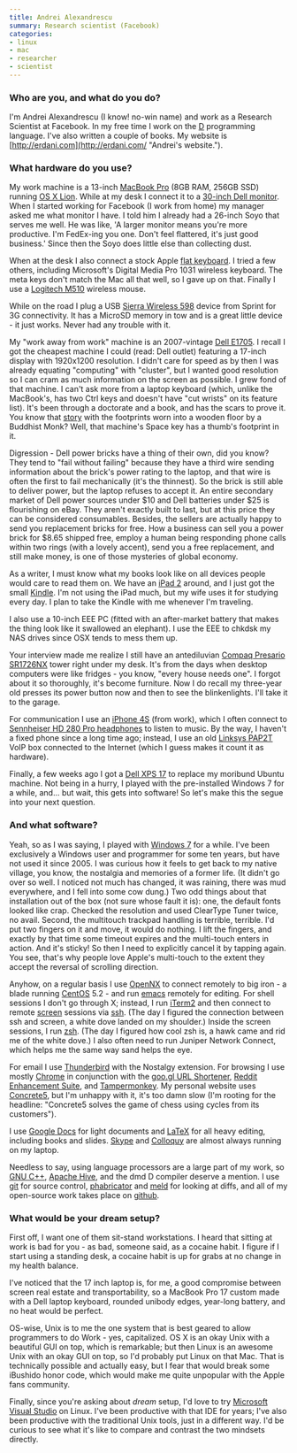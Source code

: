 ```yaml
---
title: Andrei Alexandrescu
summary: Research scientist (Facebook)
categories:
- linux
- mac
- researcher
- scientist
---
```


### Who are you, and what do you do?

I'm Andrei Alexandrescu (I know! no-win name) and work as a Research Scientist at Facebook. In my free time I work on the [D][] programming language. I've also written a couple of books. My website is [http://erdani.com](http://erdani.com/ "Andrei's website.").

### What hardware do you use?

My work machine is a 13-inch [MacBook Pro][macbook-pro] (8GB RAM, 256GB SSD) running [OS X Lion][macos]. While at my desk I connect it to a [30-inch Dell monitor][ultrasharp-u3011]. When I started working for Facebook (I work from home) my manager asked me what monitor I have. I told him I already had a 26-inch Soyo that serves me well. He was like, 'A larger monitor means you're more productive. I'm FedEx-ing you one. Don't feel flattered, it's just good business.' Since then the Soyo does little else than collecting dust.

When at the desk I also connect a stock Apple [flat keyboard][keyboard]. I tried a few others, including Microsoft's Digital Media Pro 1031 wireless keyboard. The meta keys don't match the Mac all that well, so I gave up on that. Finally I use a [Logitech M510][m510] wireless mouse.

While on the road I plug a USB [Sierra Wireless 598][aircard-598] device from Sprint for 3G connectivity. It has a MicroSD memory in tow and is a great little device - it just works. Never had any trouble with it.

My "work away from work" machine is an 2007-vintage [Dell E1705][inspiron-e1705]. I recall I got the cheapest machine I could (read: Dell outlet) featuring a 17-inch display with 1920x1200 resolution. I didn't care for speed as by then I was already equating "computing" with "cluster", but I wanted good resolution so I can cram as much information on the screen as possible. I grew fond of that machine. I can't ask more from a laptop keyboard (which, unlike the MacBook's, has two Ctrl keys and doesn't have "cut wrists" on its feature list). It's been through a doctorate and a book, and has the scars to prove it. You know that [story](http://www.weirdasianews.com/2009/04/28/footprints-wood-prayer-story-buddhist-monk/ "A story of a wooden floor with footprints from a Buddhist monk's prayers.") with the footprints worn into a wooden floor by a Buddhist Monk? Well, that machine's Space key has a thumb's footprint in it.

Digression - Dell power bricks have a thing of their own, did you know? They tend to "fail without failing" because they have a third wire sending information about the brick's power rating to the laptop, and that wire is often the first to fail mechanically (it's the thinnest). So the brick is still able to deliver power, but the laptop refuses to accept it. An entire secondary market of Dell power sources under $10 and Dell batteries under $25 is flourishing on eBay. They aren't exactly built to last, but at this price they can be considered consumables. Besides, the sellers are actually happy to send you replacement bricks for free. How a business can sell you a power brick for $8.65 shipped free, employ a human being responding phone calls within two rings (with a lovely accent), send you a free replacement, and still make money, is one of those mysteries of global economy.

As a writer, I must know what my books look like on all devices people would care to read them on. We have an [iPad 2][ipad-2] around, and I just got the small [Kindle][]. I'm not using the iPad much, but my wife uses it for studying every day. I plan to take the Kindle with me whenever I'm traveling.

I also use a 10-inch EEE PC (fitted with an after-market battery that makes the thing look like it swallowed an elephant). I use the EEE to chkdsk my NAS drives since OSX tends to mess them up.

Your interview made me realize I still have an antediluvian [Compaq Presario SR1726NX][presario-sr1726nx] tower right under my desk. It's from the days when desktop computers were like fridges - you know, "every house needs one". I forgot about it so thoroughly, it's become furniture. Now I do recall my three-year old presses its power button now and then to see the blinkenlights. I'll take it to the garage.

For communication I use an [iPhone 4S][iphone-4s] (from work), which I often connect to [Sennheiser HD 280 Pro headphones][hd-280-pro] to listen to music. By the way, I haven't a fixed phone since a long time ago; instead, I use an old [Linksys PAP2T][pap2t] VoIP box connected to the Internet (which I guess makes it count it as hardware).

Finally, a few weeks ago I got a [Dell XPS 17][xps-17] to replace my moribund Ubuntu machine. Not being in a hurry, I played with the pre-installed Windows 7 for a while, and... but wait, this gets into software! So let's make this the segue into your next question.

### And what software?

Yeah, so as I was saying, I played with [Windows 7][windows-7] for a while. I've been exclusively a Windows user and programmer for some ten years, but have not used it since 2005. I was curious how it feels to get back to my native village, you know, the nostalgia and memories of a former life. (It didn't go over so well. I noticed not much has changed, it was raining, there was mud everywhere, and I fell into some cow dung.) Two odd things about that installation out of the box (not sure whose fault it is): one, the default fonts looked like crap. Checked the resolution and used ClearType Tuner twice, no avail. Second, the multitouch trackpad handling is terrible, terrible. I'd put two fingers on it and move, it would do nothing. I lift the fingers, and exactly by that time some timeout expires and the multi-touch enters in action. And it's sticky! So then I need to explicitly cancel it by tapping again. You see, that's why people love Apple's multi-touch to the extent they accept the reversal of scrolling direction.

Anyhow, on a regular basis I use [OpenNX][] to connect remotely to big iron - a blade running [CentOS][] 5.2 - and run [emacs][] remotely for editing. For shell sessions I don't go through X; instead, I run [iTerm2][] and then connect to remote [screen][] sessions via [ssh][]. (The day I figured the connection between ssh and screen, a white dove landed on my shoulder.) Inside the screen sessions, I run [zsh][]. (The day I figured how cool zsh is, a hawk came and rid me of the white dove.) I also often need to run Juniper Network Connect, which helps me the same way sand helps the eye.

For email I use [Thunderbird][] with the Nostalgy extension. For browsing I use mostly [Chrome][] in conjunction with the [goo.gl URL Shortener][goo.gl-url-shortener], [Reddit Enhancement Suite][reddit-enhancement-suite], and [Tampermonkey][]. My personal website uses [Concrete5][], but I'm unhappy with it, it's too damn slow (I'm rooting for the headline: "Concrete5 solves the game of chess using cycles from its customers").

I use [Google Docs][google-docs] for light documents and [LaTeX][] for all heavy editing, including books and slides. [Skype][] and [Colloquy][] are almost always running on my laptop.

Needless to say, using language processors are a large part of my work, so [GNU C++][gcc], [Apache Hive][hive], and the dmd D compiler deserve a mention. I use [git][] for source control, [phabricator][] and [meld][] for looking at diffs, and all of my open-source work takes place on [github][].

### What would be your dream setup?

First off, I want one of them sit-stand workstations. I heard that sitting at work is bad for you - as bad, someone said, as a cocaine habit. I figure if I start using a standing desk, a cocaine habit is up for grabs at no change in my health balance.

I've noticed that the 17 inch laptop is, for me, a good compromise between screen real estate and transportability, so a MacBook Pro 17 custom made with a Dell laptop keyboard, rounded unibody edges, year-long battery, and no heat would be perfect.

OS-wise, Unix is to me the one system that is best geared to allow programmers to do Work - yes, capitalized. OS X is an okay Unix with a beautiful GUI on top, which is remarkable; but then Linux is an awesome Unix with an okay GUI on top, so I'd probably put Linux on that Mac. That is technically possible and actually easy, but I fear that would break some iBushido honor code, which would make me quite unpopular with the Apple fans community.

Finally, since you're asking about _dream_ setup, I'd love to try [Microsoft Visual Studio][visual-studio] on Linux. I've been productive with that IDE for years; I've also been productive with the traditional Unix tools, just in a different way. I'd be curious to see what it's like to compare and contrast the two mindsets directly.

[aircard-598]: https://www.amazon.com/Sierra-Wireless-USB-598-Modem/dp/B00363WPVU "A USB modem."
[hd-280-pro]: https://www.amazon.com/Sennheiser-HD-280-Pro-Headphones/dp/B000065BPB "Closed stereo headphones."
[inspiron-e1705]: https://www.dell.com/content/topics/topic.aspx/global/products/inspn/topics/en/inspn_e1705_sp_overview "A 17 inch PC laptop."
[ipad-2]: https://www.apple.com/ipad/ "A tablet device."
[iphone-4s]: https://en.wikipedia.org/wiki/IPhone_4S "A smartphone."
[keyboard]: https://www.apple.com/keyboard/ "The keyboard."
[kindle]: https://www.amazon.com/Kindle-Ereader-ebook-reader/dp/B007HCCNJU "A digital book reader."
[m510]: https://www.logitech.com/en-us/product/wireless-mouse-m510 "A wireless mouse."
[macbook-pro]: https://www.apple.com/macbook-pro/ "A laptop."
[pap2t]: https://www.cisco.com/c/en/us/products/unified-communications/pap2t-internet-phone-adapter-2-voip-ports/index.html "A VoIP phone adapter."
[presario-sr1726nx]: http://h10025.www1.hp.com/ewfrf/wc/document?docname=c00576009&lc=en&cc=us&product=1818328&dlc=en "A PC tower."
[ultrasharp-u3011]: https://www.amazon.com/Dell-UltraSharp-30-Inch-PremierColor-Monitor/dp/B00C2RPW8O "A 30 inch LCD screen."
[xps-17]: https://www.dell.com/us/p/xps-17/pd "A 17 inch PC laptop."
[centos]: https://www.centos.org/ "A Linux distribution."
[chrome]: https://www.google.com/intl/en/chrome/browser/ "A WebKit-based browser, where each tab runs in its own thread."
[colloquy]: http://colloquy.info/ "An IRC client for the Mac."
[concrete5]: http://www.concrete5.org/ "A content management system."
[d]: https://dlang.org/ "A programming language."
[emacs]: http://www.gnu.org/software/emacs/ "A free open-source text editor."
[gcc]: http://gcc.gnu.org/ "Code compiler frontends."
[git]: https://git-scm.com/ "A version control system."
[github]: https://github.com/ "A Git code repository service."
[goo.gl-url-shortener]: https://chrome.google.com/webstore/detail/googl-url-shortener/iblijlcdoidgdpfknkckljiocdbnlagk "A Chrome extension to shorten URLs with the goo.gl service."
[google-docs]: https://en.wikipedia.org/wiki/Google_Docs "A web-based office suite."
[hive]: http://hive.apache.org/ "A tool for working with Hadoop systems."
[iterm2]: https://iterm2.com/ "An alternative terminal application for Mac OS X."
[latex]: https://www.latex-project.org/ "Typesetting software."
[macos]: https://en.wikipedia.org/wiki/MacOS "An operating system for Mac hardware."
[meld]: http://meldmerge.org/ "A visual diff/merge tool."
[opennx]: http://opennx.net/ "A remote X window connection tool."
[phabricator]: https://www.phacility.com/ "A suite of developer tools."
[reddit-enhancement-suite]: https://redditenhancementsuite.com/ "A browser extension to customise Reddit viewing."
[screen]: http://www.gnu.org/software/screen/ "Think of it as tabs for your *nix terminal."
[skype]: https://www.skype.com/en/ "Voice and video chat software."
[ssh]: https://en.wikipedia.org/wiki/Secure_Shell "A command-line tool for secure remote connections."
[tampermonkey]: https://chrome.google.com/webstore/detail/tampermonkey/dhdgffkkebhmkfjojejmpbldmpobfkfo "A Chrome extension for managing userscripts."
[thunderbird]: https://www.mozilla.org/en-US/thunderbird/ "An open-source cross-platform mail client."
[visual-studio]: http://www.visualstudio.com "A Windows development environment."
[windows-7]: https://en.wikipedia.org/wiki/Windows_7 "An operating system."
[zsh]: http://www.zsh.org/ "An interactive shell and scripting language."
